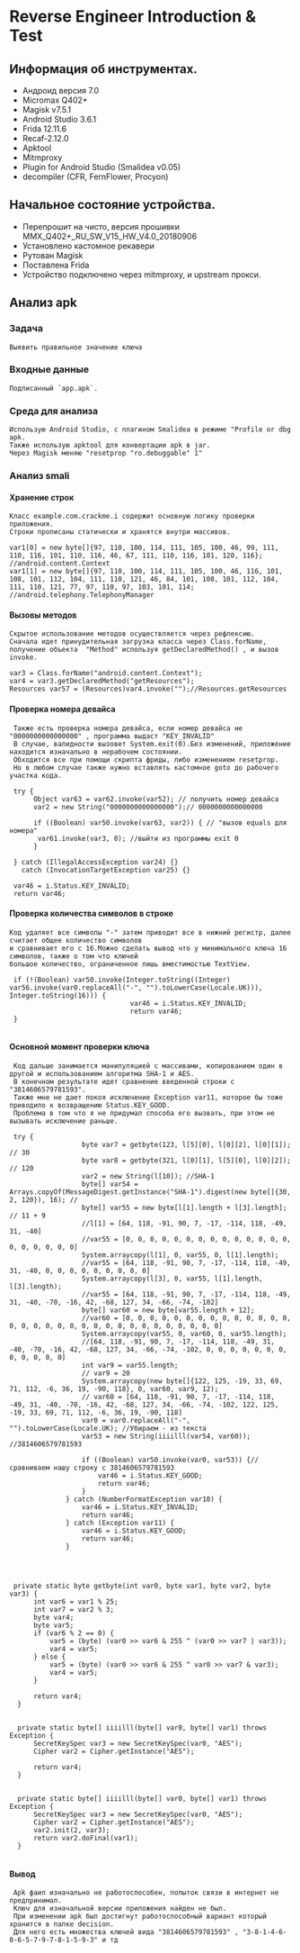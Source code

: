 # Reverse Engineer Introduction &amp; Test

## Информация об инструментах.
  - Андроид версия 7.0
  - Micromax Q402+
  - Magisk v7.5.1
  - Android Studio 3.6.1
  - Frida 12.11.6
  - Recaf-2.12.0
  - Apktool 
  - Mitmproxy
  - Plugin for Android Studio (Smalidea v0.05)
  - decompiler (CFR, FernFlower, Procyon)
  
## Начальное состояние устройства.
  - Перепрошит на чисто, версия прошивки MMX_Q402+_RU_SW_V15_HW_V4.0_20180906
  - Установлено кастомное рекавери
  - Рутован Magisk
  - Поставлена Frida
  - Устройство подключено через mitmproxy, и upstream прокси.
   
## Анализ apk

### Задача
    Выявить правильное значение ключа

### Входные данные
    Подписанный `app.apk`.

### Среда для анализа
    Использую Android Studio, с плагином Smalidea в режиме "Profile or dbg apk.
    Также использую apktool для конвертации apk в jar.
    Через Magisk меняю "resetprop "ro.debuggable" 1"

### Анализ smali 

#### Хранение строк

    Класс example.com.crackme.i содержит основную логику проверки приложения.
    Строки прописаны статически и хранятся внутри массивов.
    
 ```
 var1[0] = new byte[]{97, 110, 100, 114, 111, 105, 100, 46, 99, 111, 110, 116, 101, 110, 116, 46, 67, 111, 110, 116, 101, 120, 116}; //android.content.Context
 var1[1] = new byte[]{97, 110, 100, 114, 111, 105, 100, 46, 116, 101, 108, 101, 112, 104, 111, 110, 121, 46, 84, 101, 108, 101, 112, 104, 111, 110, 121, 77, 97, 110, 97, 103, 101, 114; //android.telephony.TelephonyManager
 ```
 
#### Вызовы методов

    Скрытое использование методов осуществляется через рефлексию. 
    Сначала идет принудительная загрузка класса через Class.forName,
    получение объекта  "Method" используя getDeclaredMethod() , и вызов invoke.
      
  ```
  var3 = Class.forName("android.content.Context");
  var4 = var3.getDeclaredMethod("getResources");
  Resources var57 = (Resources)var4.invoke("");//Resources.getResources
  ```

#### Проверка номера девайса

     Также есть проверка номера девайса, если номер девайса не "0000000000000000" , программа выдаст "KEY_INVALID"
     В случае, валидности вызовет System.exit(0).Без изменений, приложение находится изначально в нерабочем состоянии.
     Обходится все при помощи скрипта фриды, либо изменением resetprop.
     Но в любом случае также нужно вставлять кастомное goto до рабочего участка кода. 

  ```
   try {
        Object var63 = var62.invoke(var52); // получить номер девайса
        var2 = new String("0000000000000000");// 0000000000000000 
        
        if ((Boolean) var50.invoke(var63, var2)) { // "вызов equals для номера"
         var61.invoke(var3, 0); //выйти из программы exit 0
        }
        
   } catch (IllegalAccessException var24) {} 
     catch (InvocationTargetException var25) {}
   
   var46 = i.Status.KEY_INVALID;
   return var46; 
  ```
  
#### Проверка количества символов в строке

    Код удаляет все символы "-" затем приводит все в нижний регистр, далее считает общее количество символов 
    и сравнивает его с 16.Можно сделать вывод что у минимального ключа 16 символов, также о том что ключей 
    большое количество, ограниченное лишь вместимостью TextView.
    
  ```
   if (!(Boolean) var50.invoke(Integer.toString((Integer) var56.invoke(var0.replaceAll("-", "").toLowerCase(Locale.UK))), Integer.toString(16))) {
                                var46 = i.Status.KEY_INVALID;
                                return var46;
   }
                            
  ```

#### Основной момент проверки ключа

     Код дальше занимается манипуляцией с массивами, копированием один в другой и использованием алгоритма SHA-1 и AES.
     В конечном результате идет сравнение введенной строки с "3814606579781593".
     Также мне не дает покоя исключение Exception var11, которое бы тоже приводило к возвращению Status.KEY_GOOD.
     Проблема в том что я не придумал способа его вызвать, при этом не вызывать исключение раньше.
     
  ```
   try {
                    byte var7 = getbyte(123, l[5][0], l[0][2], l[0][1]); // 30
                    byte var8 = getbyte(321, l[0][1], l[5][0], l[0][2]); // 120
                    var2 = new String(l[10]); //SHA-1
                    byte[] var54 = Arrays.copyOf(MessageDigest.getInstance("SHA-1").digest(new byte[]{30, 2, 120}), 16); //
                    byte[] var55 = new byte[l[1].length + l[3].length]; // 11 + 9
                    //l[1] = [64, 118, -91, 90, 7, -17, -114, 118, -49, 31, -40]
                    //var55 = [0, 0, 0, 0, 0, 0, 0, 0, 0, 0, 0, 0, 0, 0, 0, 0, 0, 0, 0, 0]
                    System.arraycopy(l[1], 0, var55, 0, l[1].length);
                    //var55 = [64, 118, -91, 90, 7, -17, -114, 118, -49, 31, -40, 0, 0, 0, 0, 0, 0, 0, 0, 0]
                    System.arraycopy(l[3], 0, var55, l[1].length, l[3].length);
                    //var55 = [64, 118, -91, 90, 7, -17, -114, 118, -49, 31, -40, -70, -16, 42, -68, 127, 34, -66, -74, -102]
                    byte[] var60 = new byte[var55.length + 12];
                    //var60 = [0, 0, 0, 0, 0, 0, 0, 0, 0, 0, 0, 0, 0, 0, 0, 0, 0, 0, 0, 0, 0, 0, 0, 0, 0, 0, 0, 0, 0, 0, 0, 0]
                    System.arraycopy(var55, 0, var60, 0, var55.length);
                    //[64, 118, -91, 90, 7, -17, -114, 118, -49, 31, -40, -70, -16, 42, -68, 127, 34, -66, -74, -102, 0, 0, 0, 0, 0, 0, 0, 0, 0, 0, 0, 0]
                    int var9 = var55.length;
                    // var9 = 20
                    System.arraycopy(new byte[]{122, 125, -19, 33, 69, 71, 112, -6, 36, 19, -90, 118}, 0, var60, var9, 12);
                    // var60 = [64, 118, -91, 90, 7, -17, -114, 118, -49, 31, -40, -70, -16, 42, -68, 127, 34, -66, -74, -102, 122, 125, -19, 33, 69, 71, 112, -6, 36, 19, -90, 118]
                    var0 = var0.replaceAll("-", "").toLowerCase(Locale.UK); //Убираем - из текста
                    var53 = new String(iiiilll(var54, var60)); //3814606579781593

                    if ((Boolean) var50.invoke(var0, var53)) {// сравниваем нашу строку с 3814606579781593
                        var46 = i.Status.KEY_GOOD;
                        return var46;
                    }
                } catch (NumberFormatException var10) {
                    var46 = i.Status.KEY_INVALID;
                    return var46;
                } catch (Exception var11) {
                    var46 = i.Status.KEY_GOOD;
                    return var46;
                }
  
  
  
  
   private static byte getbyte(int var0, byte var1, byte var2, byte var3) {
        int var6 = var1 % 25;
        int var7 = var2 % 3;
        byte var4;
        byte var5;
        if (var6 % 2 == 0) {
            var5 = (byte) (var0 >> var6 & 255 ^ (var0 >> var7 | var3));
            var4 = var5;
        } else {
            var5 = (byte) (var0 >> var6 & 255 ^ var0 >> var7 & var3);
            var4 = var5;
        }

        return var4;
    }
    
    
    private static byte[] iiiilll(byte[] var0, byte[] var1) throws Exception {
        SecretKeySpec var3 = new SecretKeySpec(var0, "AES");
        Cipher var2 = Cipher.getInstance("AES");

        return var4;
    }
    
    
    private static byte[] iiiilll(byte[] var0, byte[] var1) throws Exception {
        SecretKeySpec var3 = new SecretKeySpec(var0, "AES");
        Cipher var2 = Cipher.getInstance("AES");
        var2.init(2, var3);
        return var2.doFinal(var1);
    }
    
  ```
  
#### Вывод

     Apk фаил изначально не работоспособен, попыток связи в интернет не предпринимал.
     Ключ для изначальной версии приложения найден не был.
     При изменении apk был достигнут работоспособный вариант который хранится в папке decision.
     Для него есть множества ключей вида "3814606579781593" , "3-8-1-4-6-0-6-5-7-9-7-8-1-5-9-3" и тд
